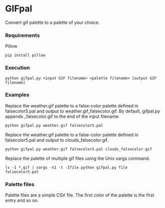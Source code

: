 # GIFpal
Convert gif palette to a palette of your choice.

### Requirements

Pillow

`pip install pillow`


### Execution

`python gifpal.py <input GIF filename> <palette filename> [output GIF filename]`

### Examples

Replace the weather.gif palette to a false-color palette defined in falsecolor5.pal and output to weather.gif_falsecolor.gif. By default, gifpal.py appends _falsecolor.gif to the end of the input filename.

`python gifpal.py weather.gif falsecolor5.pal`

Replace the weather.gif palette to a false-color palette defined in falsecolor5.pal and output to clouds_falsecolor.gif.

`python gifpal.py weather.gif falsecolor5.pal clouds_falsecolor.gif`

Replace the palette of multiple gif files using the Unix xargs command.

`ls -1 *.gif | xargs -n1 -t -Ifile python gifpal.py file falsecolor5.pal`

### Palette files

Palette files are a simple CSV file. The first color of the palette is the first entry and so on.
